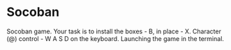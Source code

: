 # Socoban
Socoban game. Your task is to install the boxes - B, in place - X.
Character (@) control - W A S D on the keyboard. Launching the game in the terminal.
